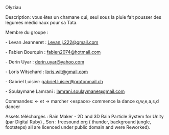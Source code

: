 ﻿Olyziau 

Description: vous êtes un chamane qui, seul sous la pluie fait pousser des légumes médicinaux pour sa Tata.

Membre du groupe :

  \- Levan Jeanneret  : Levan.j.222@gmail.com

  \- Fabien Bourquin : fabien2074@hotmail.com

  \- Derin Uyar : derin.uyar@yahoo.com

  \- Loris Witschard : loris.wit@gmail.com

  \- Gabriel Luisier: <gabriel.luisier@protonmail.ch>

  \- Soulaymane Lamrani : lamrani.soulaymane@gmail.com

Commandes:
  <- et ->	marcher
  \<espace\>	commence la dance 
  q,w,e,a,s,d	dancer

Assets téléchargés : Rain Maker - 2D and 3D Rain Particle System for Unity (par Digital Ruby)  , Son : freesound.org  ( thunder, background jungle, footsteps) all are licenced under public domain and were Reworked).


